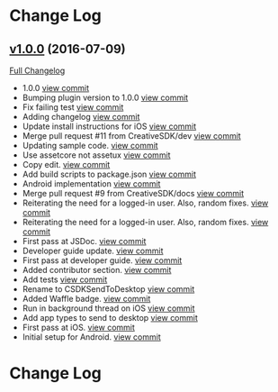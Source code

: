 # Change Log

## [v1.0.0](https://github.com/CreativeSDK/phonegap-plugin-csdk-send-to-desktop/tree/v1.0.0) (2016-07-09)
[Full Changelog](https://github.com/CreativeSDK/phonegap-plugin-csdk-send-to-desktop/compare/v0.0.1...v1.0.0)

- 1.0.0 [view commit](http://github.com/CreativeSDK/phonegap-plugin-csdk-send-to-desktop/commit/15df2edb0f1ff37ee287a4e823b49832fefa47bf)
- Bumping plugin version to 1.0.0 [view commit](http://github.com/CreativeSDK/phonegap-plugin-csdk-send-to-desktop/commit/5fa7f878dfe711cd4fd4cc96d86c7f6da13151af)
- Fix failing test [view commit](http://github.com/CreativeSDK/phonegap-plugin-csdk-send-to-desktop/commit/93119417a71cc72bfa9b6e4605e27654842424bd)
- Adding changelog [view commit](http://github.com/CreativeSDK/phonegap-plugin-csdk-send-to-desktop/commit/7003cbddec0a47876c38706dce9b038af4eabced)
- Update install instructions for iOS [view commit](http://github.com/CreativeSDK/phonegap-plugin-csdk-send-to-desktop/commit/26af6c60a312244be5051fa138eaa594fd7ac0b6)
- Merge pull request #11 from CreativeSDK/dev [view commit](http://github.com/CreativeSDK/phonegap-plugin-csdk-send-to-desktop/commit/adb3ced32fbe31ebfd03806520be90b1b73b7a83)
- Updating sample code. [view commit](http://github.com/CreativeSDK/phonegap-plugin-csdk-send-to-desktop/commit/d4a13df97f47cf1a2d50f4a2a18c672f90a9c058)
- Use assetcore not assetux [view commit](http://github.com/CreativeSDK/phonegap-plugin-csdk-send-to-desktop/commit/51bb7cc0e2dbda256b289def3ea9cf7dabb99bc4)
- Copy edit. [view commit](http://github.com/CreativeSDK/phonegap-plugin-csdk-send-to-desktop/commit/2f54877186e50ad6f445551948f1cec3050745e2)
- Add build scripts to package.json [view commit](http://github.com/CreativeSDK/phonegap-plugin-csdk-send-to-desktop/commit/ae6e3bf67a3b0fae1806289ce3e61f05baa3cef4)
- Android implementation [view commit](http://github.com/CreativeSDK/phonegap-plugin-csdk-send-to-desktop/commit/c8c45fd7a2d0c2c5a17f7660aa960703cc2e0620)
- Merge pull request #9 from CreativeSDK/docs [view commit](http://github.com/CreativeSDK/phonegap-plugin-csdk-send-to-desktop/commit/54cf686af572f17f5ea29678972696524b874680)
- Reiterating the need for a logged-in user. Also, random fixes. [view commit](http://github.com/CreativeSDK/phonegap-plugin-csdk-send-to-desktop/commit/ce043ca0ccf5c7a030ffd13ffa46f821ad59517a)
- Reiterating the need for a logged-in user. Also, random fixes. [view commit](http://github.com/CreativeSDK/phonegap-plugin-csdk-send-to-desktop/commit/9304ab0d8b974554ca7ae855d9a6bdcc9c24eeae)
- First pass at JSDoc. [view commit](http://github.com/CreativeSDK/phonegap-plugin-csdk-send-to-desktop/commit/746991c6eaa00c0cb31b0f2654219dc3c05894de)
- Developer guide update. [view commit](http://github.com/CreativeSDK/phonegap-plugin-csdk-send-to-desktop/commit/deebad9b5c1638f4c57726fb8eb69497068aec68)
- First pass at developer guide. [view commit](http://github.com/CreativeSDK/phonegap-plugin-csdk-send-to-desktop/commit/46aa0691c0739b97116608691e4670a5edc96295)
- Added contributor section. [view commit](http://github.com/CreativeSDK/phonegap-plugin-csdk-send-to-desktop/commit/fed179a2a7ccab40eee8616e861a35ebee16fb4b)
- Add tests [view commit](http://github.com/CreativeSDK/phonegap-plugin-csdk-send-to-desktop/commit/2986f270ae77ff3d3e0e538557fe5b2e78473b9b)
- Rename to CSDKSendToDesktop [view commit](http://github.com/CreativeSDK/phonegap-plugin-csdk-send-to-desktop/commit/f3ab890f3ff650787d548915a2105cd42a9c08aa)
- Added Waffle badge. [view commit](http://github.com/CreativeSDK/phonegap-plugin-csdk-send-to-desktop/commit/9d1e033bf7d6e0e02edac7e56072ed4c2662d02e)
- Run in background thread on iOS [view commit](http://github.com/CreativeSDK/phonegap-plugin-csdk-send-to-desktop/commit/69088b78090a9bc4aea2654808e0521adc1deef2)
- Add app types to send to desktop [view commit](http://github.com/CreativeSDK/phonegap-plugin-csdk-send-to-desktop/commit/2264e8aff6bb996006d50c52bb7cbfce2229dbac)
- First pass at iOS. [view commit](http://github.com/CreativeSDK/phonegap-plugin-csdk-send-to-desktop/commit/9ca0a439b0e001a67c25b5d7ce372e9046f9d523)
- Initial setup for Android. [view commit](http://github.com/CreativeSDK/phonegap-plugin-csdk-send-to-desktop/commit/81c14f224a43373b076c4c43ee0cfdc9fb7a3680)

# Change Log

